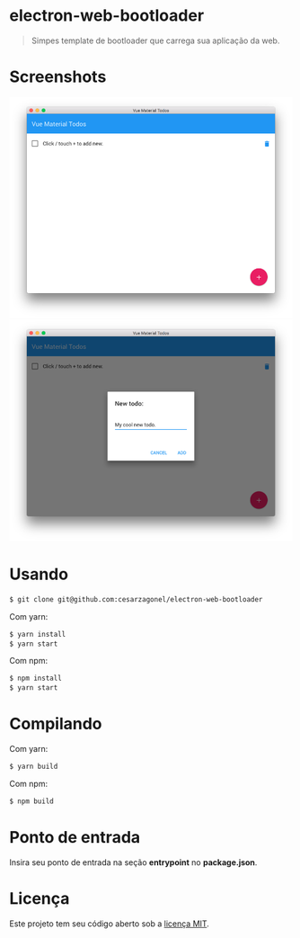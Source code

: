 # electron-web-bootloader
> Simpes template de bootloader que carrega sua aplicação da web.

# Screenshots
![Screenshot 01](/screenshots/01.png)
![Screenshot 02](/screenshots/02.png)

# Usando
``` bash
$ git clone git@github.com:cesarzagonel/electron-web-bootloader
```

Com yarn:
``` bash
$ yarn install
$ yarn start
```

Com npm:
``` bash
$ npm install
$ yarn start
```

# Compilando

Com yarn:

``` bash
$ yarn build
```

Com npm:
``` bash
$ npm build
```

# Ponto de entrada
Insira seu ponto de entrada na seção **entrypoint** no **package.json**.

# Licença
Este projeto tem seu código aberto sob a [licença MIT](http://opensource.org/licenses/MIT).